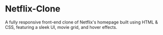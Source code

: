 # Netflix-Clone
A fully responsive front-end clone of Netflix's homepage built using HTML &amp; CSS, featuring a sleek UI, movie grid, and hover effects.
